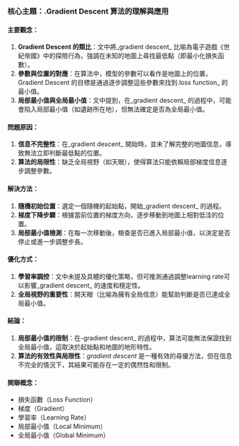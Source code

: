 ### 核心主題：.Gradient Descent 算法的理解與應用

#### 主要觀念：
1. **Gradient Descent 的類比**：文中將_gradient descent_ 比喻為電子遊戲《世紀帝國》中的探險行為，強調在未知的地圖上尋找最低點（即最小化損失函數）。
2. **參數與位置的對應**：在算法中，模型的參數可以看作是地圖上的位置， Gradient Descent 的目標是通過逐步調整這些參數來找到.loss function_ 的最小值。
3. **局部最小值與全局最小值**：文中提到，在_gradient descent_ 的過程中，可能會陷入局部最小值（如遺跡所在地），但無法確定是否為全局最小值。

#### 問題原因：
1. **信息不完整性**：在_gradient descent_ 開始時，並未了解完整的地圖信息，導致無法立即判斷最低點的位置。
2. **算法的局限性**：缺乏全局視野（如天眼），使得算法只能依賴局部梯度信息逐步調整參數。

#### 解決方法：
1. **隨機初始位置**：選定一個隨機的起始點，開始_gradient descent_ 的過程。
2. **梯度下降步驟**：根據當前位置的梯度方向，逐步移動到地圖上相對低洼的位置。
3. **局部最小值檢測**：在每一次移動後，檢查是否已進入局部最小值，以決定是否停止或進一步調整步長。

#### 優化方式：
1. **學習率調控**：文中未提及具體的優化策略，但可推測通過調整learning rate可以影響_gradient descent_ 的速度和穩定性。
2. **全局視野的重要性**：開天眼（比喻為擁有全局信息）能幫助判斷是否已達成全局最小值。

#### 結論：
1. **局部最小值的限制**：在-gradient descent_ 的過程中，算法可能無法保證找到全局最小值，這取決於起始點和地圖的地形特性。
2. **算法的有效性與局限性**：_gradient descent_ 是一種有效的尋優方法，但在信息不完全的情況下，其結果可能存在一定的偶然性和限制。

#### 関聯概念：
- 損失函數（Loss Function）
- 梯度（Gradient）
- 學習率（Learning Rate）
- 局部最小值（Local Minimum）
- 全局最小值（Global Minimum）